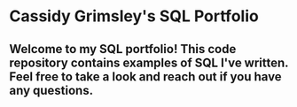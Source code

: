 # Cassidy Grimsley's SQL Portfolio

## Welcome to my SQL portfolio! This code repository contains examples of SQL I've written. Feel free to take a look and reach out if you have any questions.

